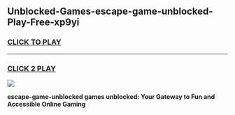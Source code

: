
## Unblocked-Games-escape-game-unblocked-Play-Free-xp9yi
<h3>
<a href="https://premium76.site?title=escape-game-unblocked&ref=10A">CLICK TO PLAY</a></h3>
<hr>

<h3>
<a href="https://premium76.site?title=escape-game-unblocked&ref=10A">CLICK 2 PLAY</a>
  
</h3>

<a href="https://premium76.site?title=escape-game-unblocked&ref=10A"><img src="https://clearcache.store/games.png"></a>


**escape-game-unblocked games unblocked: Your Gateway to Fun and Accessible Online Gaming**
